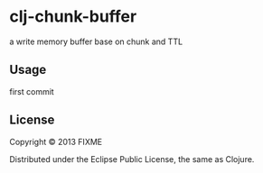 # clj-chunk-buffer

a write memory buffer base on chunk and TTL

## Usage

first commit

## License

Copyright © 2013 FIXME

Distributed under the Eclipse Public License, the same as Clojure.

